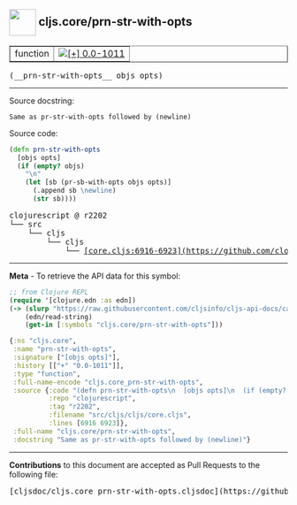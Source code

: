 ## <img width="48px" valign="middle" src="http://i.imgur.com/Hi20huC.png"> cljs.core/prn-str-with-opts

 <table border="1">
<tr>

<td>function</td>
<td><a href="https://github.com/cljsinfo/cljs-api-docs/tree/0.0-1011"><img valign="middle" alt="[+] 0.0-1011" src="https://img.shields.io/badge/+-0.0--1011-lightgrey.svg"></a> </td>
</tr>
</table>

 <samp>
(__prn-str-with-opts__ objs opts)<br>
</samp>

---




Source docstring:

```
Same as pr-str-with-opts followed by (newline)
```

Source code:

```clj
(defn prn-str-with-opts
  [objs opts]
  (if (empty? objs)
    "\n"
    (let [sb (pr-sb-with-opts objs opts)]
      (.append sb \newline)
      (str sb))))
```

 <pre>
clojurescript @ r2202
└── src
    └── cljs
        └── cljs
            └── <ins>[core.cljs:6916-6923](https://github.com/clojure/clojurescript/blob/r2202/src/cljs/cljs/core.cljs#L6916-L6923)</ins>
</pre>


---

__Meta__ - To retrieve the API data for this symbol:

```clj
;; from Clojure REPL
(require '[clojure.edn :as edn])
(-> (slurp "https://raw.githubusercontent.com/cljsinfo/cljs-api-docs/catalog/cljs-api.edn")
    (edn/read-string)
    (get-in [:symbols "cljs.core/prn-str-with-opts"]))
```

```clj
{:ns "cljs.core",
 :name "prn-str-with-opts",
 :signature ["[objs opts]"],
 :history [["+" "0.0-1011"]],
 :type "function",
 :full-name-encode "cljs.core_prn-str-with-opts",
 :source {:code "(defn prn-str-with-opts\n  [objs opts]\n  (if (empty? objs)\n    \"\\n\"\n    (let [sb (pr-sb-with-opts objs opts)]\n      (.append sb \\newline)\n      (str sb))))",
          :repo "clojurescript",
          :tag "r2202",
          :filename "src/cljs/cljs/core.cljs",
          :lines [6916 6923]},
 :full-name "cljs.core/prn-str-with-opts",
 :docstring "Same as pr-str-with-opts followed by (newline)"}

```

---

__Contributions__ to this document are accepted as Pull Requests to the following file:

 <pre>
[cljsdoc/cljs.core_prn-str-with-opts.cljsdoc](https://github.com/cljsinfo/cljs-api-docs/blob/master/cljsdoc/cljs.core_prn-str-with-opts.cljsdoc)
</pre>

